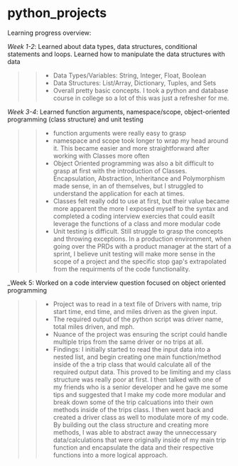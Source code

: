 # python_projects

Learning progress overview:

_Week 1-2_: Learned about data types, data structures, conditional statements and loops. Learned how to manipulate the data structures with data
>> * Data Types/Variables: String, Integer, Float, Boolean 
>> * Data Structures: List/Array, Dictionary, Tuples, and Sets
>> * Overall pretty basic concepts. I took a python and database course in college so a lot of this was just a refresher for me. 

_Week 3-4_: Learned function arguments, namespace/scope, object-oriented programming (class structure) and unit testing 
>> * function arguments were really easy to grasp 
>> * namespace and scope took longer to wrap my head around it. This became easier and more straightforward after working with Classes more often 
>> * Object Oriented programming was also a bit difficult to grasp at first with the introduction of Classes. Encapsulation, Abstraction, Inheritance and Polymorphism made sense, in an of themselves, but I struggled to understand the application for each at times. 
>> * Classes felt really odd to use at first, but their value became more apparent the more I exposed myself to the syntax and completed a coding interview exercies that could easilt leverage the functions of a class and more modular code 
>> * Unit testing is difficult. Still struggle to grasp the concepts and throwing exceptions. In a production environment, when going over the PRDs with a product manager at the start of a sprint, I believe unit testing will make more sense in the scope of a project and the specific stop gap's extrapolated from the requirments of the code functionality. 

_Week 5: Worked on a code interview question focused on object oriented programming  
>> * Project was to read in a text file of Drivers with name, trip start time, end time, and miles driven as the given input. 
>> * The required output of the python script was driver name, total miles driven, and mph. 
>> * Nuance of the project was ensuring the script could handle multiple trips from the same driver or no trips at all. 
>> * Findings: I initially started to read the input data into a nested list, and begin creating one main function/method inside of the a trip class that would calculate all of the required output data. This proved to be limiting and my class structure was really poor at first. I then talked with one of my friends who is a senior developer and he gave me some tips and suggested that I make my code more modular and break down some of the trip calcuations into their own methods inside of the trips class. I then went back and created a driver class as well to modulate more of my code. By building out the class structure and creating more methods, I was able to abstract away the unneccessary data/calculations that were originally inside of my main trip function and encapsulate the data and their respective functions into a more logical approach.    
